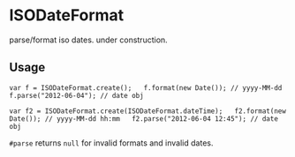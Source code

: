 ISODateFormat
=============

parse/format iso dates. under construction.



Usage
-----

`var f = ISODateFormat.create();  
f.format(new Date()); // yyyy-MM-dd  
f.parse("2012-06-04"); // date obj`

`var f2 = ISODateFormat.create(ISODateFormat.dateTime);  
f2.format(new Date()); // yyyy-MM-dd hh:mm  
f2.parse("2012-06-04 12:45"); // date obj`

`#parse` returns `null` for invalid formats and invalid dates.
